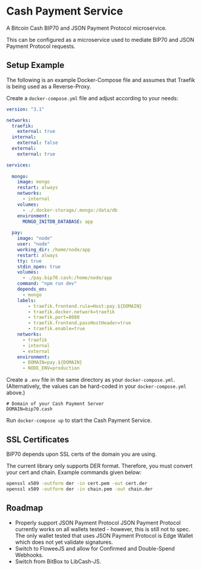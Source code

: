 # Cash Payment Service

A Bitcoin Cash BIP70 and JSON Payment Protocol microservice.

This can be configured as a microservice used to mediate BIP70 and JSON Payment Protocol requests.

## Setup Example

The following is an example Docker-Compose file and assumes that Traefik is being used as a Reverse-Proxy.

Create a `docker-compose.yml` file and adjust according to your needs:

```yaml
version: "3.1"

networks:
  traefik:
    external: true
  internal:
    external: false
  external:
    external: true

services:
    
  mongo:
    image: mongo
    restart: always
    networks:
      - internal
    volumes:
      - ./.docker-storage/.mongo:/data/db
    environment:
      MONGO_INITDB_DATABASE: app
      
  pay:
    image: "node"
    user: "node"
    working_dir: /home/node/app
    restart: always
    tty: true
    stdin_open: true
    volumes:
      - ./pay.bip70.cash:/home/node/app
    command: "npm run dev"
    depends_on:
      - mongo
    labels:
        - traefik.frontend.rule=Host:pay.${DOMAIN}
        - traefik.docker.network=traefik
        - traefik.port=8080
        - traefik.frontend.passHostHeader=true
        - traefik.enable=true
    networks:
      - traefik
      - internal
      - external
    environment:
      - DOMAIN=pay.${DOMAIN}
      - NODE_ENV=production
```

Create a `.env` file in the same directory as your `docker-compose.yml`.
(Alternatively, the values can be hard-coded in your `docker-compose.yml` above.)

```
# Domain of your Cash Payment Server
DOMAIN=bip70.cash 
```

Run `docker-compose up` to start the Cash Payment Service.

## SSL Certificates

BIP70 depends upon SSL certs of the domain you are using.

The current library only supports DER format. Therefore, you must convert your cert and chain. Example commands given below:

```bash
openssl x509 -outform der -in cert.pem -out cert.der
openssl x509 -outform der -in chain.pem -out chain.der
```

## Roadmap

- Properly support JSON Payment Protocol
  JSON Payment Protocol currently works on all wallets tested - however, this is still not to spec.
  The only wallet tested that uses JSON Payment Protocol is Edge Wallet which does not yet validate
  signatures.
- Switch to FloweeJS and allow for Confirmed and Double-Spend Webhooks.
- Switch from BitBox to LibCash-JS.
